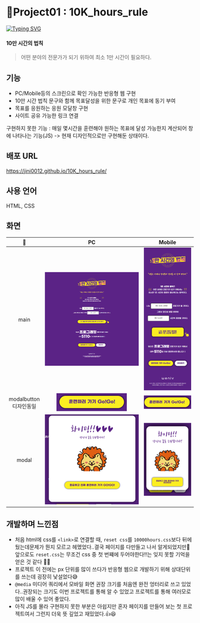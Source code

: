 # 📝Project01 : 10K_hours_rule

[![Typing SVG](https://readme-typing-svg.demolab.com?font=Fira+Code&pause=1000&color=5685F7&width=435&lines=Project01+%3A+10%EB%A7%8C+%EC%8B%9C%EA%B0%84%EC%9D%98+%EB%B2%95%EC%B9%99)](https://git.io/typing-svg)

#### 10만 시간의 법칙

> 어떤 분야의 전문가가 되기 위하여 최소 1만 시간이 필요하다.

## 기능

- PC/Mobile등의 스크린으로 확인 가능한 반응형 웹 구현
- 10만 시간 법칙 문구와 함께 목표달성을 위한 문구로 개인 목표에 동기 부여
- 목표를 응원하는 응원 모달창 구현
- 사이트 공유 가능한 링크 연결

구현하지 못한 기능 : 매일 몇시간을 훈련해야 원하는 목표에 달성 가능한지 계산되어 창에 나타나는 기능(JS) -> 현재 디자인적으로만 구현해둔 상태이다.

## 배포 URL

https://jini0012.github.io/10K_hours_rule/

## 사용 언어

HTML, CSS

## 화면

|            📝             |                    PC                     |                    Mobile                     |
| :-----------------------: | :---------------------------------------: | :-------------------------------------------: |
|           main            |      <img src="./img/Readme/PC.png">      |      <img src="./img/Readme/mobile.png">      |
| modalbutton<br>디자인동일 | <img src="./img/Readme/PC-modal-btn.png"> | <img src="./img/Readme/mobile-modal-btn.png"> |
|           modal           |   <img src="./img/Readme/PC-modal.png">   |   <img src="./img/Readme/mobile-modal.png">   |

## 개발하며 느낀점

- 처음 html에 css를 `<link>`로 연결할 때, `reset css`를 `10000hours.css`보다 뒤에 뒀는데문제가 뭔지 모르고 헤멨었다..결국 페이지를 다만들고 나서 알게되었지만🥲 앞으로도 `reset.css`는 무조건 css 중 첫 번쨰에 두어야한다‼️는 잊지 못할 기억을 얻은 것 같다 🥹📝
- 프로젝트 이 전에는 px 단위를 많이 쓰다가 반응형 웹으로 개발하기 위해 상대단위를 쓰는데 굉장히 낯설었다😅
- `@media` 미디어 쿼리에서 모바일 화면 권장 크기를 처음엔 완전 엉터리로 쓰고 있었다..권장되는 크기도 이번 프로젝트를 통해 알 수 있었고 프로젝트를 통해 여러모로 많이 배울 수 있어 좋았다.
- 아직 JS를 몰라 구현하지 못한 부분은 아쉽지만 혼자 페이지를 만들어 보는 첫 프로젝트여서 그런지 더욱 뜻 깊었고 재밌었다.👍😆
